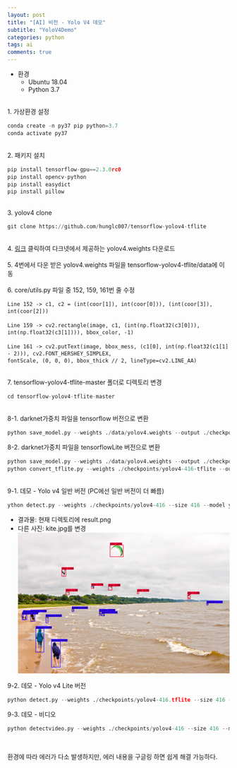 ```yaml
---
layout: post
title: "[AI] 비전 - Yolo V4 데모"
subtitle: "YoloV4Demo"
categories: python
tags: ai
comments: true
---
```


* 환경
    * Ubuntu 18.04
    * Python 3.7

<br>1. 가상환경 설정

```python
conda create -n py37 pip python=3.7 
conda activate py37
```
<br>2. 패키지 설치

```python
pip install tensorflow-gpu==2.3.0rc0
pip install opencv-python
pip install easydict
pip install pillow
```
<br>3. yolov4 clone

```python
git clone https://github.com/hunglc007/tensorflow-yolov4-tflite
```
<br>4. [링크](https://github.com/AlexeyAB/darknet/releases/download/darknet_yolo_v3_optimal/yolov4.weights) 클릭하여 다크넷에서 제공하는 yolov4.weights 다운로드
<br>
<br>5. 4번에서 다운 받은 yolov4.weights 파일을 tensorflow-yolov4-tflite/data에 이동
<br>
<br>6. core/utils.py 파일 중 152, 159, 161번 줄 수정

```
Line 152 -> c1, c2 = (int(coor[1]), int(coor[0])), (int(coor[3]), int(coor[2]))

Line 159 -> cv2.rectangle(image, c1, (int(np.float32(c3[0])), int(np.float32(c3[1]))), bbox_color, -1)

Line 161 -> cv2.putText(image, bbox_mess, (c1[0], int(np.float32(c1[1] - 2))), cv2.FONT_HERSHEY_SIMPLEX,
fontScale, (0, 0, 0), bbox_thick // 2, lineType=cv2.LINE_AA)
```
<br>7. tensorflow-yolov4-tflite-master 폴더로 디렉토리 변경

```python
cd tensorflow-yolov4-tflite-master
```
<br>
8-1. darknet가중치 파일을 tensorflow 버전으로 변환

```python
python save_model.py --weights ./data/yolov4.weights --output ./checkpoints/yolov4-416 --input_size 416 --model yolov4
```

8-2. darknet가중치 파일을 tensorflowLite 버전으로 변환

```python
python save_model.py --weights ./data/yolov4.weights --output ./checkpoints/yolov4-416-tflite --input_size 416 --model yolov4 --framework tflite
python convert_tflite.py --weights ./checkpoints/yolov4-416-tflite --output ./checkpoints/yolov4-416.tflite
```
<br>
9-1. 데모 - Yolo v4 일반 버전 (PC에선 일반 버전이 더 빠름)

```python
ython detect.py --weights ./checkpoints/yolov4-416 --size 416 --model yolov4 --image ./data/kite.jpg
```
* 결과물: 현재 디렉토리에 result.png
* 다른 사진: kite.jpg를 변경
![image](https://github.com/JeongJaeyoung0/JeongJaeyoung0.github.io/blob/master/assets/img/ai/kite.png?raw=true)

9-2. 데모 -  Yolo v4 Lite 버전

```python
python detect.py --weights ./checkpoints/yolov4-416.tflite --size 416 --model yolov4 --image ./data/kite.jpg --framework tflite
```

9-3. 데모 - 비디오

```python
python detectvideo.py --weights ./checkpoints/yolov4-416 --size 416 --model yolov4 --video ./data/road.mp4
```

<br>

환경에 따라 에러가 다소 발생하지만, 에러 내용을 구글링 하면 쉽게 해결 가능하다.
